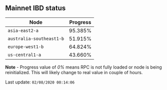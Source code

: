 ## **Mainnet** IBD status


Node | Progress
--- | ---
`asia-east2-a` | 95.385%
`australia-southeast1-b` | 51.915%
`europe-west1-b` | 64.824%
`us-central1-a` | 43.660%


**Note** - Progress value of *0%* means RPC is not fully loaded or node is being reinitialized. This will likely change to real value in couple of hours.


Last update: `02/08/2020 00:14:06`

